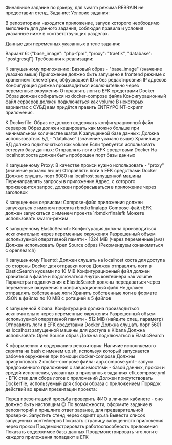Финальное задание по докеру, для swarm режима REBRAIN не предоставил стенд. 
Задание:
Условие задания:

В репозиториии находится приложение, запуск которого необходимо выполнить для данного задания, соблюдая правила и условия указанные ниже в соответствующих разделах.

Данные для переменных указанных в теле задания:

Вариант 6: {"base_image": "php-fpm", "proxy": "traefik", "database": "postgresql"}
Требования к реализации:

К запущенному приложению:
Базовый образ - "base_image" (значение указано выше)
Приложение должно быть запущено в frontend режиме с хранением телеметрии, обфускацией ID и без редактировния IP адресов
Конфигурация должна производиться исключительно через переменные окружения
Отправлять логи в EFK средствами Docker
Образ должен собираться из docker-compose файла
Конфигурационный файл серверов должен подключаться как volume
В некоторых вариантах с СУБД вам придётся править ENTRYPOINT-скрипт приложения.

К Dockerfile:
Образ не должен содержать конфигурационный файл серверов
Образ должен кешировать как можно больше при минимальном количестве шагов
К запущенной базе данных:
Должна использоваться БД - "database" (значение указано выше)
Хранилище БД должно подключаться как volume
Если требуется использовать сетевую базу данных:
Отправлять логи в EFK средствами Docker
На localhost хоста должен быть проброшен порт базы данных

К запущенному Proxy:
В качестве прокcи нужно использовать - "proxy" (значение указано выше)
Отправлять логи в EFK средствами Docker
Должно слушать порт 8080 на localhost запущенной машины
Перенаправлять запросы в приложение
Адрес, с которого производится запрос, должен пробрасываться в приложение через заголовок

К запущенным сервисам:
Compose-файл приложения должен запускаться с именем проекта rbmdkrfinalapp
Compose-файл EFK должен запускаться с именем проекта `rbmdkrfinalefk
Можете использовать swarm-режим

К запущенному ElasticSearch:
Конфигурация должна производиться исключительно через переменные окружения
Разрешенный объем используемой оперативной памяти - 1024 MiB (через переменные java)
Должен использовать Open Source образ (Рекомендуем ознакомиться с opensearch)

К запущенному Fluentd:
Должен слушать на localhost хоста для доступа со стороны Docker для отправки логов
Должен отправлять логи в ElasticSearch кусками по 10 MiB
Конфигурационный файл должен храниться в файле и подключаться внутрь контейнера как volume
Параметры подключения к ElasticSearch должны передаваться через переменные окружения в конфигурационный файл
Не должен отправлять собственные логи
Хранить собственные логи в формате JSON в файлах по 10 MiB с ротацией в 5 файлов

К запущенной Kibana:
Конфигурация должна производиться исключительно через переменные окружения
Разрешенный объем используемой оперативной памяти - 512 MiB (найдите спец. параметр)
Отправлять логи в EFK средствами Docker
Должна слушать порт 5601 на localhost запущенной машины для доступа к Kibana
Должна использовать Open Source образ
Должна подключаться к ElasticSearch

К оформлению и содержанию репозитория:
Наличие исполняемого скрипта на bash с именем up.sh, используя который запускается рабочее окружение при помощи docker-compose
Должны присутстовать 2 docker-compose файла:
app.compose.yml - запуск предложенного приложения с зависимостями - базой данных, прокси и средой исполнения, указанных в присланных заданиях
efk.compose.yml - EFK-стек для сбора логов с приложений
Должен присутствовать Dockerfile, используемый для сборки образа с приложением
Порядок действий во время презентации проекта:

Перед презентацией просьба проверить ФИО в личном кабинете - оно должно быть настоящим :wink:
По возможности, оформите задание в репозиторий и пришлите ответ заранее, для предварительной проверки.
Запустить стенд через скрипт up.sh
Вывести список запущенных контейнеров
Показать страницу запущенного приложения через прокси
Продемонстрировать работоспособность приложения
Показать содержимое базы данных
Продемонстрировать что логи с каждого приложения попадают в EFK
